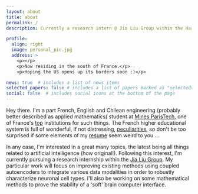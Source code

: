 ```yaml
---
layout: about
title: about
permalink: /
description: Currently a research intern @ Jia Liu Group within the Harvard SEAS

profile:
  align: right
  image: personal_pic.jpg
  address: >
    <p></p>
    <p>Now residing in the south of France.</p>
    <p>Hoping the US opens up its borders soon :)</p>

news: true  # includes a list of news items
selected_papers: false # includes a list of papers marked as "selected={true}"
social: false  # includes social icons at the bottom of the page
---
```


Hey there. I'm a part French, English and Chilean engineering (probably better described as applied mathematics) student at [Mines ParisTech](https://www.minesparis.psl.eu/), one of France's [top](https://etudiant.lefigaro.fr/article/classement-des-ecoles-d-ingenieurs_670e7e40-1ff2-11ea-88a9-d2e707b938cd/) institutions for such things. The French higher educational system is full of wonderful, if not distressing, [peculiarities](http://www.understandfrance.org/France/Education.html#ecoles), so don't be too surprised if some elements of my [resume](/assets/pdf/cv_sebastian_partarrieu.pdf) seem weird to you ... 

In any case, I'm interested in a great many topics, the latest being all things related to artificial intelligence (how original!). Following this interest, I'm currently pursuing a research internship within the [Jia Liu Group](https://liulab.seas.harvard.edu/). My particular work will focus on improving existing methods using coupled autoencoders to integrate various data modalities in order to robustly characterize neuronal cell types. I'll also be working on some mathematical methods to prove the stability of a 'soft' brain computer interface.
